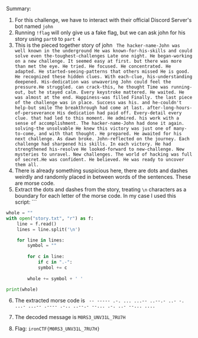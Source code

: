 Summary:
1. For this challenge, we have to interact with their official Discord Server's bot named `john`
2. Running `!flag` will only give us a fake flag, but we can ask john for his story using `part0` to `part 4`
3. This is the pieced together story of john ```
The hacker-name-John was well known in the underground
He was known-for-his-skills and could solve even the-toughest-challenges
Late one night. He began-working on a new challenge.
It seemed easy at first. but there was more than met the eye. He tried.
He focused. He concentrated. He adapted. He started-seeing-patterns that others missed
He is good. He recognized these hidden clues. With each-clue, his-understanding deepened. His-dedication was unwavering
John could feel the pressure.He struggled. can crack-this, he thought
Time was running-out, but he stayed calm.
Every keystroke mattered. He waited. He was almost at the end. Happiness-was filled
Finally. the last piece of the challenge was in place. Success was his. and he-couldn't help-but smile
The breakthrough had come at last. after-long-hours-of-perseverance
His dedication had paid off. Every-detail every clue. that had led to this moment.
He admired. his work with a sense of accomplishment. The hacker-name-John had done it again. solving-the unsolvable
He knew this victory was just one of many-to-come, and with that thought. He prepared. He awaited for his next challenge.
As dawn broke. John-reflected on the journey.
Each challenge had sharpened his skills. In each victory. He had strengthened his-resolve
He looked-forward to new-challenge. New mysteries to unravel. New challenges.
The world of hacking was full of secret.He was confident. He believed. He was ready to uncover them all.```
4. There is already something suspicious here, there are dots and dashes weirdly and randomly placed in between words of the sentences. These are morse code.
5. Extract the dots and dashes from the story, treating `\n` characters as a boundary for each letter of the morse code. In my case I used this script: ```
```python
whole = ""
with open("story.txt", "r") as f:
	line = f.read()
	lines = line.split('\n')

	for line in lines:
		symbol = ""
		
		for c in line:
			if c in ".-":
			symbol += c
		
		whole += symbol + ' '

print(whole)
```
6. The extracted morse code is ```
-- ----- .-. ... ...-- ..--.- ..- -. ...- ...-- .---- .-.. ..--.- --... .-. ..- --... ....```

7. The decoded message is `M0RS3_UNV31L_7RU7H`
8. Flag: `ironCTF{M0RS3_UNV31L_7RU7H}`